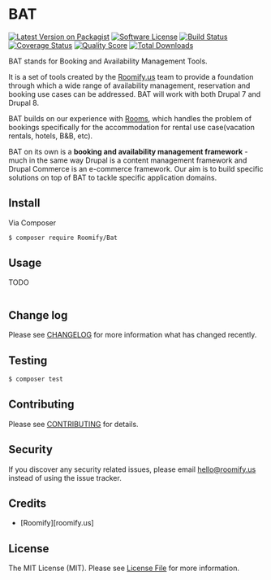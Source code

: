 # BAT

[![Latest Version on Packagist][ico-version]][link-packagist]
[![Software License][ico-license]](LICENSE.md)
[![Build Status][ico-travis]][link-travis]
[![Coverage Status][ico-scrutinizer]][link-scrutinizer]
[![Quality Score][ico-code-quality]][link-code-quality]
[![Total Downloads][ico-downloads]][link-downloads]

BAT stands for Booking and Availability Management Tools.

It is a set of tools created by the [Roomify.us](https://roomify.us) team to provide a foundation through which a wide range of availability management, reservation and booking use cases can be addressed. BAT will work with both Drupal 7 and Drupal 8.

BAT builds on our experience with [Rooms](http://drupal.org/project/rooms), which handles the problem of bookings specifically for the accommodation for rental use case(vacation rentals, hotels, B&B, etc).

BAT on its own is a **booking and availability management framework** - much in the same way Drupal is a content management framework and Drupal Commerce is an e-commerce framework. Our aim is to build specific solutions on top of BAT to tackle specific application domains.


## Install

Via Composer

``` bash
$ composer require Roomify/Bat
```

## Usage

TODO
``` php

```

## Change log

Please see [CHANGELOG](CHANGELOG.md) for more information what has changed recently.

## Testing

``` bash
$ composer test
```

## Contributing

Please see [CONTRIBUTING](CONTRIBUTING.md) for details.

## Security

If you discover any security related issues, please email hello@roomify.us instead of using the issue tracker.

## Credits

- [Roomify][roomify.us]

## License

The MIT License (MIT). Please see [License File](LICENSE.md) for more information.

[ico-version]: https://img.shields.io/packagist/v/roomify/bat.svg?style=flat-square
[ico-license]: https://img.shields.io/badge/license-MIT-brightgreen.svg?style=flat-square
[ico-travis]: https://img.shields.io/travis/roomify/bat/master.svg?style=flat-square
[ico-scrutinizer]: https://img.shields.io/scrutinizer/coverage/g/roomify/bat.svg?style=flat-square
[ico-code-quality]: https://img.shields.io/scrutinizer/g/roomify/bat.svg?style=flat-square
[ico-downloads]: https://img.shields.io/packagist/dt/roomify/bat.svg?style=flat-square

[link-packagist]: https://packagist.org/packages/roomify/bat
[link-travis]: https://travis-ci.org/roomify/bat
[link-scrutinizer]: https://scrutinizer-ci.com/g/roomify/bat/code-structure
[link-code-quality]: https://scrutinizer-ci.com/g/roomify/bat
[link-downloads]: https://packagist.org/packages/roomify/bat
[link-author]: https://github.com/roomify
